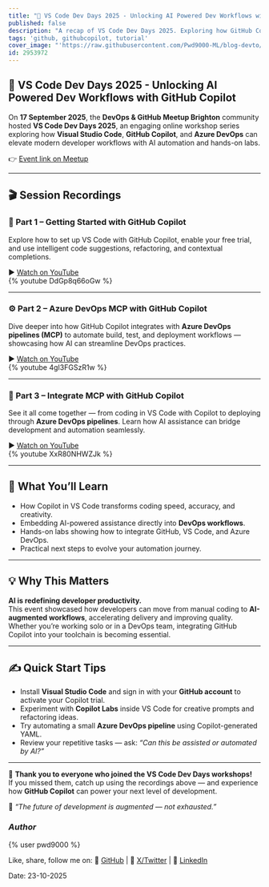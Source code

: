 ```yaml
---
title: "🚀 VS Code Dev Days 2025 - Unlocking AI Powered Dev Workflows with GitHub Copilot"
published: false
description: "A recap of VS Code Dev Days 2025. Exploring how GitHub Copilot and Azure DevOps elevate developer workflows with AI automation and hands on labs, learn all about MCPs and take part along the way with intuitive on-hands labs."
tags: 'github, githubcopilot, tutorial'
cover_image: "'https://raw.githubusercontent.com/Pwd9000-ML/blog-devto/main/posts/2025/VS-Code-Dev-Days-2025/assets/devdays.png'"
id: 2953972
---
```


## 🚀 VS Code Dev Days 2025 - Unlocking AI Powered Dev Workflows with GitHub Copilot

On **17 September 2025**, the **DevOps & GitHub Meetup Brighton** community hosted **VS Code Dev Days 2025**, an engaging online workshop series exploring how **Visual Studio Code**, **GitHub Copilot**, and **Azure DevOps** can elevate modern developer workflows with AI automation and hands-on labs.

👉 [Event link on Meetup](https://www.meetup.com/devops-github-conf-brighton/events/310385643/?eventOrigin=group_past_events/)

---

## 🎬 Session Recordings

### 🧩 Part 1 – Getting Started with GitHub Copilot

Explore how to set up VS Code with GitHub Copilot, enable your free trial, and use intelligent code suggestions, refactoring, and contextual completions.

▶️ [Watch on YouTube](https://youtu.be/DdGp8q66oGw)  
{% youtube DdGp8q66oGw %}

---

### ⚙️ Part 2 – Azure DevOps MCP with GitHub Copilot

Dive deeper into how GitHub Copilot integrates with **Azure DevOps pipelines (MCP)** to automate build, test, and deployment workflows — showcasing how AI can streamline DevOps practices.

▶️ [Watch on YouTube](https://youtu.be/4gI3FGSzR1w)  
{% youtube 4gI3FGSzR1w %}

---

### 🔗 Part 3 – Integrate MCP with GitHub Copilot
See it all come together — from coding in VS Code with 
Copilot to deploying through **Azure DevOps pipelines**. Learn how AI assistance can bridge development and automation seamlessly.

▶️ [Watch on YouTube](https://youtu.be/XxR80NHWZJk)  
{% youtube XxR80NHWZJk %}

---

## 🧠 What You’ll Learn

- How Copilot in VS Code transforms coding speed, accuracy, and creativity.  
- Embedding AI-powered assistance directly into **DevOps workflows**.  
- Hands-on labs showing how to integrate GitHub, VS Code, and Azure DevOps.  
- Practical next steps to evolve your automation journey.

---

## 💡 Why This Matters

**AI is redefining developer productivity.**  
This event showcased how developers can move from manual coding to **AI-augmented workflows**, accelerating delivery and improving quality. Whether you’re working solo or in a DevOps team, integrating GitHub Copilot into your toolchain is becoming essential.

---

## ✍️ Quick Start Tips

- Install **Visual Studio Code** and sign in with your **GitHub account** to activate your Copilot trial.  
- Experiment with **Copilot Labs** inside VS Code for creative prompts and refactoring ideas.  
- Try automating a small **Azure DevOps pipeline** using Copilot-generated YAML.  
- Review your repetitive tasks — ask: *“Can this be assisted or automated by AI?”*

---

🎉 **Thank you to everyone who joined the VS Code Dev Days workshops!**  
If you missed them, catch up using the recordings above — and experience how **GitHub Copilot** can power your next level of development.  

💬 _“The future of development is augmented — not exhausted.”_

### _Author_

{% user pwd9000 %}

Like, share, follow me on: :octopus: [GitHub](https://github.com/Pwd9000-ML) | :penguin: [X/Twitter](https://x.com/pwd9000) | :space_invader: [LinkedIn](https://www.linkedin.com/in/marcel-pwd9000//)

Date: 23-10-2025
